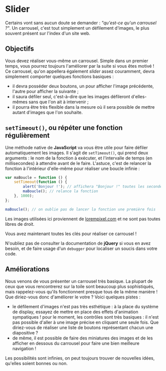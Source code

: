 # Slider

Certains vont sans aucun doute se demander : _"qu'est-ce qu'un carrousel ?"_.  Un carrousel, c'est tout simplement un défilement d'images, le plus souvent présent sur l'index d'un site web.

## Objectifs

Vous devez réaliser vous-même un carrousel. Simple dans un premier temps, vous pourrez toujours l'améliorer par la suite si vous êtes motivé ! Ce carrousel, qu'on appellera également _slider_ assez couramment, devra simplement comporter quelques fonctions basiques :

* il devra posséder deux boutons, un pour afficher l'image précédente, l'autre pour afficher la suivante ;
* il saura défiler seul, c'est-à-dire que les images défileront d'elles-mêmes sans que l'on ait à intervenir ;
* il pourra être très flexible dans la mesure où il sera possible de mettre autant d'images que l'on souhaite.

## `setTimeout()`, ou répéter une fonction régulièrement

Une méthode native de **JavaScript** va vous être utile pour faire défiler automatiquement les images. Il s'agit de `setTimeout()`, qui prend deux arguments : le nom de la fonction à exécuter, et l'intervalle de temps (en millisecondes) à attendre avant de le faire. L'astuce, c'est de relancer la fonction à l'intérieur d'elle-même pour réaliser une boucle infinie :

```javascript
var maBoucle = function () {
    setTimeout(function () {
        alert('Bonjour !'); // affichera "Bonjour !" toutes les secondes
        maBoucle(); // relance la fonction
    }, 1000);
};

maBoucle(); // on oublie pas de lancer la fonction une première fois
```

Les images utilisées ici proviennent de [lorempixel.com](http://lorempixel.com/) et ne sont pas toutes libres de droit.

Vous avez maintenant toutes les clés pour réaliser ce carrousel !

N'oubliez pas de consulter la documentation de **jQuery** si vous en avez besoin, et de faire usage d'un `debugger` pour localiser un soucis dans votre code.

## Améliorations

Nous venons de vous présenter un carrousel très basique. La plupart de ceux que vous rencontrerez sur la toile sont beaucoup plus sophistiqués, mais rappelez-vous qu'ils fonctionnent presque tous de la même manière ! Que diriez-vous donc d'améliorer le votre ? Voici quelques pistes :

* le défilement d'images n'est pas très esthétique : à la place du système de display, essayez de mettre en place des effets d'animation sympatiques !
pour le moment, les contrôles sont très basiques : il n'est pas possible d'aller à une image précise en cliquant une seule fois. Que diriez-vous de réaliser une liste de boutons représentant chacun une diapositive ?
* de même, il est possible de faire des miniatures des images et de les afficher en dessous du carrousel pour faire une bien meilleure navigation !

Les possibilités sont infinies, on peut toujours trouver de nouvelles idées, qu'elles soient bonnes ou non.

